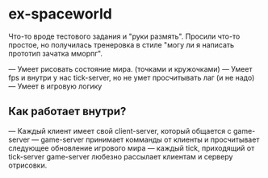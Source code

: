 # ex-spaceworld

Что-то вроде тестового задания и "руки размять". Просили что-то простое, но получилась тренеровка в стиле "могу ли я написать прототип зачатка мморпг".

— Умеет рисовать состояние мира. (точками и кружочками)
— Умеет fps и внутри у нас tick-server, но не умет просчитывать лаг (и не надо)
— Умеет в игровую логику

## Как работает внутри?
— Каждый клиент имеет свой client-server, который общается с game-server
— game-server принимает комманды от клиенты и просчитывает следующее обновление игрового мира
— каждый tick, приходящий от tick-server game-server любезно рассылает клиентам и серверу отрисовки.

